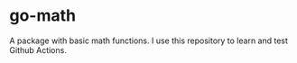 # go-math

A package with basic math functions.  I use this repository to learn and test Github Actions.